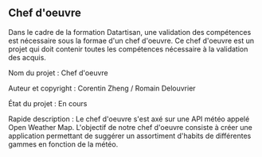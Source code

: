 ## Chef d'oeuvre

Dans le cadre de la formation Datartisan, une validation des compétences est nécessaire sous la formae d'un chef d'oeuvre. Ce chef d'oeuvre est un projet qui doit contenir toutes les compétences nécessaire à la validation des acquis.

Nom du projet : Chef d'oeuvre

Auteur et copyright : Corentin Zheng / Romain Delouvrier

État du projet : En cours

Rapide description : Le chef d'oeuvre s'est axé sur une API météo appelé Open Weather Map. L'objectif de notre chef d'oeuvre consiste à créer une application permettant de suggérer un assortiment d'habits de différentes gammes en fonction de la météo.
